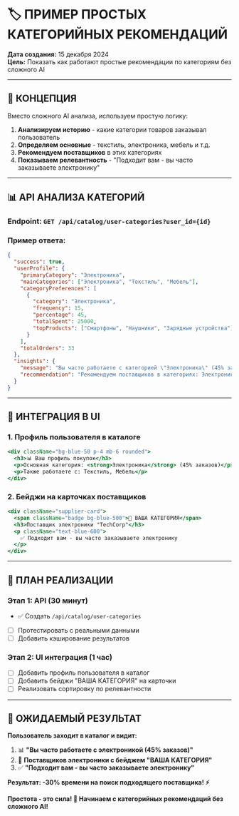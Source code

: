 # 🏷️ ПРИМЕР ПРОСТЫХ КАТЕГОРИЙНЫХ РЕКОМЕНДАЦИЙ

**Дата создания:** 15 декабря 2024  
**Цель:** Показать как работают простые рекомендации по категориям без сложного AI

---

## 🎯 **КОНЦЕПЦИЯ**

Вместо сложного AI анализа, используем простую логику:
1. **Анализируем историю** - какие категории товаров заказывал пользователь
2. **Определяем основные** - текстиль, электроника, мебель и т.д.
3. **Рекомендуем поставщиков** в этих категориях
4. **Показываем релевантность** - "Подходит вам - вы часто заказываете электронику"

---

## 📊 **API АНАЛИЗА КАТЕГОРИЙ**

### **Endpoint:** `GET /api/catalog/user-categories?user_id={id}`

### **Пример ответа:**
```json
{
  "success": true,
  "userProfile": {
    "primaryCategory": "Электроника",
    "mainCategories": ["Электроника", "Текстиль", "Мебель"],
    "categoryPreferences": [
      {
        "category": "Электроника", 
        "frequency": 15,
        "percentage": 45,
        "totalSpent": 25000,
        "topProducts": ["Смартфоны", "Наушники", "Зарядные устройства"]
      }
    ],
    "totalOrders": 33
  },
  "insights": {
    "message": "Вы часто работаете с категорией \"Электроника\" (45% заказов)",
    "recommendation": "Рекомендуем поставщиков в категориях: Электроника, Текстиль, Мебель"
  }
}
```

---

## 🎨 **ИНТЕГРАЦИЯ В UI**

### **1. Профиль пользователя в каталоге**
```jsx
<div className="bg-blue-50 p-4 mb-6 rounded">
  <h3>📊 Ваш профиль покупок</h3>
  <p>Основная категория: <strong>Электроника</strong> (45% заказов)</p>
  <p>Также работаете с: Текстиль, Мебель</p>
</div>
```

### **2. Бейджи на карточках поставщиков**
```jsx
<div className="supplier-card">
  <span className="badge bg-blue-500">📱 ВАША КАТЕГОРИЯ</span>
  <h3>Поставщик электроники "TechCorp"</h3>
  <p className="text-blue-600">
    ✅ Подходит вам - вы часто заказываете электронику
  </p>
</div>
```

---

## 🚀 **ПЛАН РЕАЛИЗАЦИИ**

### **Этап 1: API (30 минут)**
- ✅ Создать `/api/catalog/user-categories`
- [ ] Протестировать с реальными данными
- [ ] Добавить кэширование результатов

### **Этап 2: UI интеграция (1 час)**
- [ ] Добавить профиль пользователя в каталог
- [ ] Добавить бейджи "ВАША КАТЕГОРИЯ" на карточки
- [ ] Реализовать сортировку по релевантности

---

## 🎯 **ОЖИДАЕМЫЙ РЕЗУЛЬТАТ**

**Пользователь заходит в каталог и видит:**
1. 📊 **"Вы часто работаете с электроникой (45% заказов)"**
2. 🎯 **Поставщиков электроники с бейджем "ВАША КАТЕГОРИЯ"**
3. ✅ **"Подходит вам - вы часто заказываете электронику"**

**Результат: -30% времени на поиск подходящего поставщика! ⚡**

**Простота - это сила! 🚀 Начинаем с категорийных рекомендаций без сложного AI!** 